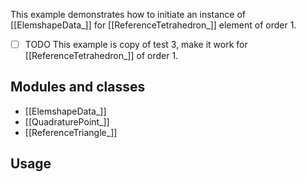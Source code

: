 This example demonstrates how to initiate an instance of [[ElemshapeData_]] for [[ReferenceTetrahedron_]] element of order 1.

- [ ] TODO This example is copy of test 3, make it work for [[ReferenceTetrahedron_]] of order 1.

## Modules and classes

- [[ElemshapeData_]]
- [[QuadraturePoint_]]
- [[ReferenceTriangle_]]

## Usage

